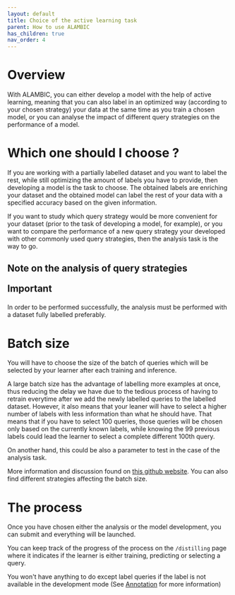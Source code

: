 ```yaml
---
layout: default 
title: Choice of the active learning task 
parent: How to use ALAMBIC 
has_children: true 
nav_order: 4
---
```


# Overview
With ALAMBIC, you can either develop a model with the help of active learning, meaning that you can also label in an optimized way (according to your chosen strategy) your data at the same time as you train a chosen model, or you can analyse the impact of different query strategies on the performance of a model.


# Which one should I choose ?
If you are working with a partially labelled dataset and you want to label the rest, while still optimizing the amount of labels you have to provide, then developing a model is the task to choose. The obtained labels are enriching your dataset and the obtained model can label the rest of your data with a specified accuracy based on the given information.

If you want to study which query strategy would be more convenient for your dataset (prior to the task of developing a model, for example), or you want to compare the performance of a new query strategy your developed with other commonly used query strategies, then the analysis task is the way to go.

<h2>Note on the analysis of query strategies <p class="label label-red">Important</p> </h2>
In order to be performed successfully, the analysis must be performed with a dataset fully labelled preferably.

# Batch size
You will have to choose the size of the batch of queries which will be selected by your learner after each training and inference.

A large batch size has the advantage of labelling more examples at once, thus reducing the delay we have due to the tedious process of having to retrain everytime after we add the newly labelled queries to the labelled dataset. However, it also means that your leaner will have to select a higher number of labels with less information than what he should have. That means that if you have to select 100 queries, those queries will be chosen only based on the currently known labels, while knowing the 99 previous labels could lead the learner to select a complete different 100th query.

On another hand, this could be also a parameter to test in the case of the analysis task.

More information and discussion found on [this github website](https://dsgissin.github.io/DiscriminativeActiveLearning/2018/07/05/Batch-AL.html). You can also find different strategies affecting the batch size.

# The process
Once you have chosen either the analysis or the model development, you can submit and everything will be launched.

You can keep track of the progress of the process on the `/distilling` page where it indicates if the learner is either training, predicting or selecting a query.

You won't have anything to do except label queries if the label is not available in the development mode (See [Annotation](/Tutorials/annotation.html/) for more information)
